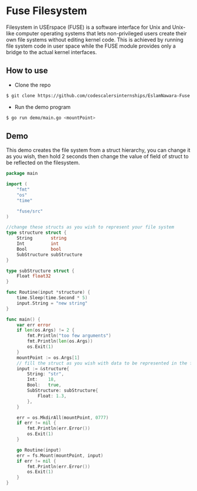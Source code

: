 # Fuse Filesystem
Filesystem in USErspace (FUSE) is a software interface for Unix and Unix-like computer operating systems that lets non-privileged users create their own file systems without editing kernel code. This is achieved by running file system code in user space while the FUSE module provides only a bridge to the actual kernel interfaces. 

## How to use 
- Clone the repo
```sh
$ git clone https://github.com/codescalersinternships/EslamNawara-Fuse
```
- Run the demo program
```sh
$ go run demo/main.go <mountPoint>
```

## Demo
This demo creates the file system from a struct hierarchy, you can change it as you wish, then hold 2 seconds then change the value of field of struct to be reflected on the filesystem.
```go
package main

import (
	"fmt"
	"os"
	"time"

	"fuse/src"
)

//change these structs as you wish to represent your file system
type structure struct {
	String       string
	Int          int
	Bool         bool
	SubStructure subStructure
}

type subStructure struct {
	Float float32
}

func Routine(input *structure) {
	time.Sleep(time.Second * 5)
	input.String = "new string"
}

func main() {
	var err error
	if len(os.Args) != 2 {
		fmt.Println("too few arguments")
		fmt.Println(len(os.Args))
		os.Exit(1)
	}
	mountPoint := os.Args[1]
	// fill the struct as you wish with data to be represented in the files
	input := &structure{
		String: "str",
		Int:    18,
		Bool:   true,
		SubStructure: subStructure{
			Float: 1.3,
		},
	}

	err = os.MkdirAll(mountPoint, 0777)
	if err != nil {
		fmt.Println(err.Error())
		os.Exit(1)
	}

	go Routine(input)
	err = fs.Mount(mountPoint, input)
	if err != nil {
		fmt.Println(err.Error())
		os.Exit(1)
	}
}
```
